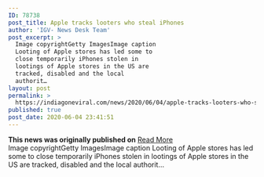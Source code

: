 ```yaml
---
ID: 78738
post_title: Apple tracks looters who steal iPhones
author: 'IGV- News Desk Team'
post_excerpt: >
  Image copyrightGetty ImagesImage caption
  Looting of Apple stores has led some to
  close temporarily iPhones stolen in
  lootings of Apple stores in the US are
  tracked, disabled and the local
  authorit…
layout: post
permalink: >
  https://indiagoneviral.com/news/2020/06/04/apple-tracks-looters-who-steal-iphones/78738/india-gone-viral/
published: true
post_date: 2020-06-04 23:41:51
---
```

<b>This news was originally published on</b> <a href="https://www.bbc.com/news/technology-52903677" class="button purchase" rel="nofollow noopener noreferrer" target="_blank">Read More</a> <br/>Image copyrightGetty ImagesImage caption
 Looting of Apple stores has led some to close temporarily
iPhones stolen in lootings of Apple stores in the US are tracked, disabled and the local authorit…
